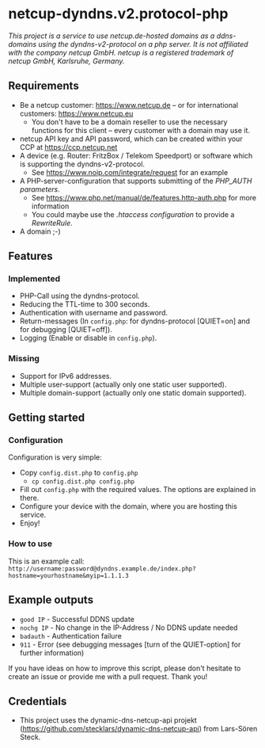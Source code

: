 # netcup-dyndns.v2.protocol-php
*This project is a service to use netcup.de-hosted domains as a ddns-domains using the dyndns-v2-protocol on a php server.*
*It is not affiliated with the company netcup GmbH.*
*netcup is a registered trademark of netcup GmbH, Karlsruhe, Germany.*

## Requirements
* Be a netcup customer: https://www.netcup.de – or for international customers: https://www.netcup.eu
    * You don't have to be a domain reseller to use the necessary functions for this client – every customer with a domain may use it.
* netcup API key and API password, which can be created within your CCP at https://ccp.netcup.net
* A device (e.g. Router: FritzBox / Telekom Speedport) or software which is supporting the dyndns-v2-protocol.
  * See https://www.noip.com/integrate/request for an example
* A PHP-server-configuration that supports submitting of the *PHP_AUTH parameters*.
  * See https://www.php.net/manual/de/features.http-auth.php for more information
  + You could maybe use the *.htaccess configuration* to provide a *RewriteRule*.
* A domain ;-)

## Features
### Implemented
* PHP-Call using the dyndns-protocol.
* Reducing the TTL-time to 300 seconds.
* Authentication with username and password.
* Return-messages (In `config.php`: for dyndns-protocol [QUIET=on] and for debugging [QUIET=off]).
* Logging (Enable or disable in `config.php`).


### Missing
* Support for IPv6 addresses.
* Multiple user-support (actually only one static user supported).
* Multiple domain-support (actually only one static domain supported).

## Getting started
### Configuration
Configuration is very simple:
* Copy `config.dist.php` to `config.php`
    * `cp config.dist.php config.php`
* Fill out `config.php` with the required values. The options are explained in there.
* Configure your device with the domain, where you are hosting this service.
* Enjoy!

### How to use
This is an example call:
`http://username:password@dyndns.example.de/index.php?hostname=yourhostname&myip=1.1.1.3`

## Example outputs
* `good IP` - Successful DDNS update
* `nochg IP` - No change in the IP-Address / No DDNS update needed
* `badauth` - Authentication failure
* `911` - Error (see debugging messages [turn of the QUIET-option] for further information)



If you have ideas on how to improve this script, please don't hesitate to create an issue or provide me with a pull request. Thank you!

## Credentials
* This project uses the dynamic-dns-netcup-api projekt (https://github.com/stecklars/dynamic-dns-netcup-api) from Lars-Sören Steck.